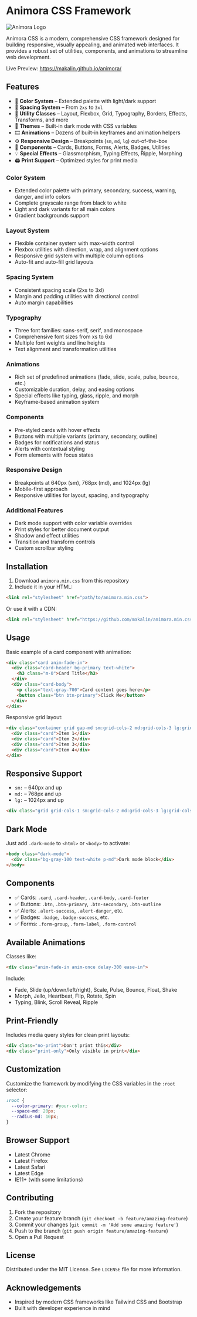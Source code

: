 # Animora CSS Framework

![Animora Logo](animora_logo.png)

Animora CSS is a modern, comprehensive CSS framework designed for building responsive, visually appealing, and animated web interfaces. It provides a robust set of utilities, components, and animations to streamline web development.

Live Preview: https://makalin.github.io/animora/

## Features

- 🎨 **Color System** – Extended palette with light/dark support
- 📏 **Spacing System** – From `2xs` to `3xl`
- 🧩 **Utility Classes** – Layout, Flexbox, Grid, Typography, Borders, Effects, Transforms, and more
- 🌈 **Themes** – Built-in dark mode with CSS variables
- 🎞 **Animations** – Dozens of built-in keyframes and animation helpers
- ⚙️ **Responsive Design** – Breakpoints (`sm`, `md`, `lg`) out-of-the-box
- 💠 **Components** – Cards, Buttons, Forms, Alerts, Badges, Utilities
- 💡 **Special Effects** – Glassmorphism, Typing Effects, Ripple, Morphing
- 🖨 **Print Support** – Optimized styles for print media

### Color System
- Extended color palette with primary, secondary, success, warning, danger, and info colors
- Complete grayscale range from black to white
- Light and dark variants for all main colors
- Gradient backgrounds support

### Layout System
- Flexible container system with max-width control
- Flexbox utilities with direction, wrap, and alignment options
- Responsive grid system with multiple column options
- Auto-fit and auto-fill grid layouts

### Spacing System
- Consistent spacing scale (2xs to 3xl)
- Margin and padding utilities with directional control
- Auto margin capabilities

### Typography
- Three font families: sans-serif, serif, and monospace
- Comprehensive font sizes from xs to 6xl
- Multiple font weights and line heights
- Text alignment and transformation utilities

### Animations
- Rich set of predefined animations (fade, slide, scale, pulse, bounce, etc.)
- Customizable duration, delay, and easing options
- Special effects like typing, glass, ripple, and morph
- Keyframe-based animation system

### Components
- Pre-styled cards with hover effects
- Buttons with multiple variants (primary, secondary, outline)
- Badges for notifications and status
- Alerts with contextual styling
- Form elements with focus states

### Responsive Design
- Breakpoints at 640px (sm), 768px (md), and 1024px (lg)
- Mobile-first approach
- Responsive utilities for layout, spacing, and typography

### Additional Features
- Dark mode support with color variable overrides
- Print styles for better document output
- Shadow and effect utilities
- Transition and transform controls
- Custom scrollbar styling

## Installation

1. Download `animora.min.css` from this repository
2. Include it in your HTML:

```html
<link rel="stylesheet" href="path/to/animora.min.css">
```

Or use it with a CDN:

```html
<link rel="stylesheet" href="https://github.com/makalin/animora.min.css">
```

## Usage

Basic example of a card component with animation:

```html
<div class="card anim-fade-in">
  <div class="card-header bg-primary text-white">
    <h3 class="m-0">Card Title</h3>
  </div>
  <div class="card-body">
    <p class="text-gray-700">Card content goes here</p>
    <button class="btn btn-primary">Click Me</button>
  </div>
</div>
```

Responsive grid layout:

```html
<div class="container grid gap-md sm:grid-cols-2 md:grid-cols-3 lg:grid-cols-4">
  <div class="card">Item 1</div>
  <div class="card">Item 2</div>
  <div class="card">Item 3</div>
  <div class="card">Item 4</div>
</div>
```

## Responsive Support

- `sm:` – 640px and up
- `md:` – 768px and up
- `lg:` – 1024px and up

```html
<div class="grid grid-cols-1 sm:grid-cols-2 md:grid-cols-3 lg:grid-cols-4">
```

## Dark Mode

Just add `.dark-mode` to `<html>` or `<body>` to activate:

```html
<body class="dark-mode">
  <div class="bg-gray-100 text-white p-md">Dark mode block</div>
</body>
```

## Components

- ✅ Cards: `.card`, `.card-header`, `.card-body`, `.card-footer`
- ✅ Buttons: `.btn`, `.btn-primary`, `.btn-secondary`, `.btn-outline`
- ✅ Alerts: `.alert-success`, `.alert-danger`, etc.
- ✅ Badges: `.badge`, `.badge-success`, etc.
- ✅ Forms: `.form-group`, `.form-label`, `.form-control`


## Available Animations

Classes like:

```html
<div class="anim-fade-in anim-once delay-300 ease-in">
```

Include:
- Fade, Slide (up/down/left/right), Scale, Pulse, Bounce, Float, Shake
- Morph, Jello, Heartbeat, Flip, Rotate, Spin
- Typing, Blink, Scroll Reveal, Ripple

## Print-Friendly

Includes media query styles for clean print layouts:
```html
<div class="no-print">Don't print this</div>
<div class="print-only">Only visible in print</div>
```

## Customization

Customize the framework by modifying the CSS variables in the `:root` selector:

```css
:root {
  --color-primary: #your-color;
  --space-md: 20px;
  --radius-md: 10px;
}
```

## Browser Support

- Latest Chrome
- Latest Firefox
- Latest Safari
- Latest Edge
- IE11+ (with some limitations)

## Contributing

1. Fork the repository
2. Create your feature branch (`git checkout -b feature/amazing-feature`)
3. Commit your changes (`git commit -m 'Add some amazing feature'`)
4. Push to the branch (`git push origin feature/amazing-feature`)
5. Open a Pull Request

## License

Distributed under the MIT License. See `LICENSE` file for more information.

## Acknowledgements

- Inspired by modern CSS frameworks like Tailwind CSS and Bootstrap
- Built with developer experience in mind
